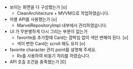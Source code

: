 - 보이는 화면을 다 구성했는가 [o]
  - CleanArchitecture + MVVM으로 작업하였습니다.
- 마블 API를 사용했는가 [o]
  - MarvelRepositoryImpl 내부에서 관리하였습니다.
- UI 가 무분별하게 다시 그리는 부분이 없는가
   - favorite을 추가할때 Card는 깜박임 없이 색만 변해야 된다. [o]
   - 색이 변한 Card는 scroll 해도 유지 [o]
- favorite character 관리 point를 설명해 주세요.
   - Rx를 사용하여 비동기 처리를 하였습니다.
- API 호출 조건을 충족했는가 [0]
